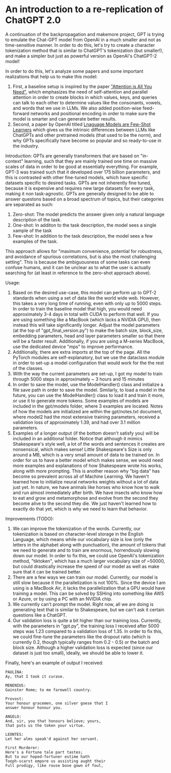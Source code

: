 # An introduction to a re-replication of ChatGPT 2.0
A continuation of the backpropagation and makemore project, GPT is trying to emulate the Chat-GPT model from OpenAI in a much smaller and not as time-sensitive manner. In order to do this, let's try to create a character tokenization method that is similar to ChatGPT's tokenization (but smaller!), and make a simpler but just as powerful version as OpenAI's ChatGPT-2 model! 

In order to do this, let's analyze some papers and some important realizations that help us to make this model:
1. First, a baseline setup is inspired by the paper <a href = "https://arxiv.org/pdf/1706.03762" target = "_blank">"Attention is All You Need"</a>, which emphasizes the need of self-attention and parallel attention in order to create blocks in which values, keys, and queries can talk to each other to determine values like the consonants, vowels, and words that we use in LLMs. We also added position-wise feed-forward networks and positional encoding in order to make sure the model is smarter and can generate better results.
2. Second, a paper by OpenAI titled <a href = "https://arxiv.org/pdf/2005.14165" target = "_blank">Lnaguage Models are Few-Shot Learners</a> which gives us the intrinsic differences between LLMs like ChatGPTs and other pretrained models (that used to be the norm), and why GPTs specifically have become so popular and so ready-to-use in the industry.

Introduction:
GPTs are generally transformers that are based on "in-context" learning, such that they are mainly trained one time on massive scales of data in order to be good at essentially everything. For example, GPT-3 was trained such that it developed over 175 billion parameters, and this is contrasted with other fine-tuned models, which have specific datasets specific to desired tasks. GPTs are not inherently fine tuned, because it is expensive and requires new large datasets for every task, making it non task-agnostic. GPTs are generally designed to be able to answer questons based on a broad spectrum of topics, but their categories are separated as such:
1. Zero-shot: The model predicts the answer given only a natural language description of the task.
2. One-shot: In additon to the task description, the model sees a single xample of the task
3. Few-shot: In addition to the task description, the model sees a few examples of the task. 

This approach allows for "maximum convenience, potential for robustness, and avoidance of spurious correlations, but is also the most challenging setting". This is because the ambiguousness of some tasks can even confuse humans, and it can be unclear as to what the user is actually searching for (at least in reference to the zero-shot approach above). 

Usage:
1. Based on the desired use-case, this model can perform up to GPT-2 standards when using a set of data like the world wide web. However, this takes a very long time of running, even with only up to 5000 steps. In order to train the baseline model that high, you would need approximately 3-4 days in total with CUDA to perform that well. If you are using something like a MacBook (which lacks a NVIDIA GPU), then instead this will take significantly longer. Adjust the model parameters (at the top of "gpt_final_version.py") to make the batch size, block_size, embedding parameters, head and layer parameters smaller so that there will be a faster result. Additionally, if you are using a M-series MacBook, use the dedicated device "mps" to improve performance. 
2. Additionally, there are extra imports at the top of the page. All the PyTorch modules are self-explanatory, but we use the dataclass module in order to set-up a model configuration that would work for the the rest of the classes. 
3. With the way the current parameters are set-up, I got my model to train through 5000 steps in approximately ~ 3 hours and 15 minutes
4. In order to save the model, use the ModelHandler() class and initialize a file save path in order to save the model. Similarly, to load a model in the future, you can use the ModelHandler() class to load it and train it more, or use it to generate more tokens. Some examples of models are included in the gpt/models folder, where 3 examples are located. Notes of how the models are initialized are within the gpt/notes.txt document, where model2 had the most extensive training parameters, received a validation loss of approximately 1.39, and had over 3.1 million parameters. 
5. Examples of a longer output (if the bottom doesn't satisfy you) will be included in an additional folder. Notice that although it mimics Shakespeare's style well, a lot of the words and sentences it creates are nonsensical, which makes sense! Little Shakespeare's Size is only around a MB, which is a very small amount of data to be trained on. In order for us to have a better model which makes sense, we would need more examples and explanations of how Shakespeare wrote his works, along with more prompting. This is another reason why "big data" has become so prevalent across all of Machine Learning. We haven't learned how to initialize neural networks weights without a lot of data just yet. In nature, we have animals like horses who know how to walk and run almost immediately after birth. We have insects who know how to eat and grow and metamorphose and evolve from the second they become alive to the second they die. We just haven't learned how to exactly do that yet, which is why we need to learn that behavior. 

Improvements (TODO):
1. We can improve the tokenization of the words. Currently, our tokenization is based on character-level storage in the English Language, which means while our vocabulary size is low (only the letters in the alphabet along with punctuation), the amount of tokens that we need to generate and to train are enormous, horrendously slowing down our model. In order to fix this, we could use OpenAI's tokenization method, "tiktoken", which has a much larger vocabulary size of ~50000, but could drastically increase the speed of our model as well as make sure that it can be trained better.
2. There are a few ways we can train our model. Currently, our model is still slow because it the parallelization is not 100%. Since the device I am using is a MacBook Air, it lacks the parallelization that a GPU would have training a model. This can be solved by SSHing into something like AWS or Azure, or by using a PC with an NVIDIA chip. 
3. We currently can't prompt the model. Right now, all we are doing is generating text that is similar to Shakespeare, but we can't ask it certain questions like a ChatGPT.
4. Our validation loss is quite a bit higher than our training loss. Currently, with the parameters in "gpt.py", the training loss I received after 5000 steps was 1.23 compared to a validation loss of 1.35. In order to fix this, we could fine-tune the parameters like the dropout ratio (which is currently 0.2, though typically ranges from 0.2 - 0.5) or the batch and block size. Although a higher validation loss is expected (since our dataset is just too small), ideally, we should be able to lower it. 

Finally, here's an example of output I received:

    PAULINA:
    Ay, that I took it curase.

    MENENIUS:
    Gainster Rome; to me farewell country.

    Provost:
    Your honour gracemen, one silver goese that I
    answer honour honour you.

    ANGELO:
    And, sir, you that honours believe; yours,
    that puts us the token your virtue.

    LEONTES:
    Let her alms speak'd against her servant.

    First Murderer:
    Here's a Fortune tale part tastes;
    But to our hoped-fortuner estime hath
    Tooph-scarst empore us assisting aught their
    Full prodigy, like rouse bove gown of foul,
